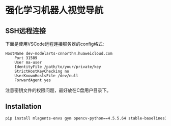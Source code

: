 # 强化学习机器人视觉导航

## SSH远程连接

下面是使用VSCode远程连接服务器的config格式:

```shell
HostName dev-modelarts-cnnorth4.huaweicloud.com
    Port 31589
    User ma-user
    IdentityFile /path/to/your/private/key
    StrictHostKeyChecking no
    UserKnownHostsFile /dev/null
    ForwardAgent yes
```

注意密钥文件的权限问题，最好放在C盘用户目录下。

## Installation

```bash
pip install mlagents-envs gym opencv-python==4.5.5.64 stable-baselines3==1.5.0 importlib-metadata==4.13.0
```
